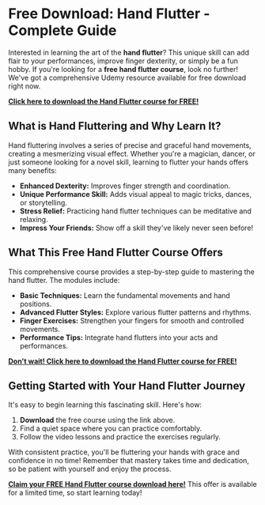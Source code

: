 # Free Download: Hand Flutter - Complete Guide

Interested in learning the art of the **hand flutter**? This unique skill can add flair to your performances, improve finger dexterity, or simply be a fun hobby. If you're looking for a **free hand flutter course**, look no further! We've got a comprehensive Udemy resource available for free download right now.

[**Click here to download the Hand Flutter course for FREE!**](https://udemywork.com/hand-flutter)

## What is Hand Fluttering and Why Learn It?

Hand fluttering involves a series of precise and graceful hand movements, creating a mesmerizing visual effect. Whether you're a magician, dancer, or just someone looking for a novel skill, learning to flutter your hands offers many benefits:

*   **Enhanced Dexterity:** Improves finger strength and coordination.
*   **Unique Performance Skill:** Adds visual appeal to magic tricks, dances, or storytelling.
*   **Stress Relief:** Practicing hand flutter techniques can be meditative and relaxing.
*   **Impress Your Friends:** Show off a skill they've likely never seen before!

## What This Free Hand Flutter Course Offers

This comprehensive course provides a step-by-step guide to mastering the hand flutter. The modules include:

*   **Basic Techniques:** Learn the fundamental movements and hand positions.
*   **Advanced Flutter Styles:** Explore various flutter patterns and rhythms.
*   **Finger Exercises:** Strengthen your fingers for smooth and controlled movements.
*   **Performance Tips:** Integrate hand flutters into your acts and performances.

[**Don't wait! Click here to download the Hand Flutter course for FREE!**](https://udemywork.com/hand-flutter)

## Getting Started with Your Hand Flutter Journey

It's easy to begin learning this fascinating skill. Here's how:

1.  **Download** the free course using the link above.
2.  Find a quiet space where you can practice comfortably.
3.  Follow the video lessons and practice the exercises regularly.

With consistent practice, you'll be fluttering your hands with grace and confidence in no time! Remember that mastery takes time and dedication, so be patient with yourself and enjoy the process.

**[Claim your FREE Hand Flutter course download here!](https://udemywork.com/hand-flutter)** This offer is available for a limited time, so start learning today!
